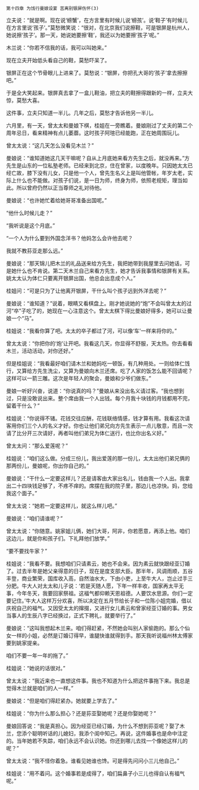     第十四章 为饯行曼娘设宴 苦离别银屏伤怀(3) 

   立夫说：“就是啊。现在说‘螃蟹’，在方言里有时候儿说‘螃孩’。说‘鞋子’有时候儿在方言里说‘孩子’。”莫愁微笑说：“很对，在北京我们说擦鞋，可是银屏是杭州人，她说擦‘孩子’。那一天，她说她要擦‘鞋’，我还以为她要擦‘孩子’呢。”

   木兰说：“你若不信我的话，我可以叫她来。”

   现在立夫开始低头看自己的鞋，莫愁吓呆了。

   银屏正在这个节骨眼儿上进来了。莫愁说：“银屏，你把孔大哥的‘孩子’拿去擦擦吧。”

   于是全大笑起来。银屏真去拿了一盒儿鞋油，把立夫的鞋擦得跟新的一样，立夫大惊，莫愁大喜。

   这件事，立夫只知道一半儿。几年之后，莫愁才告诉他另一半儿。

   六月里，有一天，曾太太和曼娘下棋，桂姐在一旁瞧着。曼娘刚过了丈夫的第二个周年忌日，看来精神有点儿萎蘼。这时孩子阿瑄已经能跑，正在她周围玩儿。

   曾太太说：“这几天怎么没看见木兰？”

   曼娘说：“谁知道她这几天干嘛呢？自从上月底她来看方先生之后，就没再来。”方先生是山东的一位私塾老师。已经来到北京，住在曾家，以度晚年。只因她太太已经亡故，膝下没有儿女，只是他一个人，曾先生名义上是叫他管帐，年岁太老，实际上什么也不能做。对孩子们说，是一日为师，终身为师，依照老规矩，理当如此。所以曾府仍然以正当尊师之礼对待他。

   曼娘说：“也许她忙着给她哥哥准备出国呢。”

   “他什么时候儿走？”

   “我听说是这个月底。”

   “一个人为什么要到外国念洋书？他妈怎么会许他去呢？

   我就不教荪亚走那么远。”

   曼娘说：“那天锦儿把木兰的礼品送来给方先生，我把她带到我屋里去问她话，可是她什么也不肯说。第二天木兰自己来看方先生，她才告诉我事情和银屏有关系。姚太太认为体仁只要离开银屏出国，他总会出息成个人。”

   桂姐问：“可是只为了让他离开银屏，干什么叫个孩子远到外洋去呢？”

   曼娘说：“谁知道？”说着，眼睛又看棋盘上。刚才她说她的“炮”不会叫曾太太的过河“卒”子吃了的，她现在一心注意这个。曾太太棋下得比曼娘好得多，她可以让曼娘一个“马”。

   桂姐说：“我看你算了吧。太太的卒子都过了河，可以像‘车’一样来将你的。”

   曾太太说：“你把你的‘炮’让开吧。我看这几天，你显得不舒服，天太热。你去看看木兰，活动活动，对你还好。”

   但是桂姐说：“我看最好咱们请木兰和她妈吃一顿饭，有几种用处。一则给体仁饯行，又算给方先生洗尘，又算为曼娘向木兰还席。吃了人家的饭怎么能不回请呢？这样可以一箭三雕。这次是年轻人的聚会，曼娘和少爷们做东。”

   曼娘一听好兴奋，说道：“你说真的吗？”曼娘从来没出名义请过客。“我也想到过，只是没敢说出来。整个席由我一个人出钱。每个月我十块钱的月钱都用不完，留着干什么？”

   桂姐说：“你说得不锗。花钱交往应酬，花钱联络情感，钱才算有用。我看这次请客用你们三个人的名义才好。你也让他们弟兄向方先生表示一点儿敬意，而且一次请了比分开三次请好，再者叫他们弟兄为体仁送行，也比你出名义好。”

   曾太太问：“那么爱莲呢？”

   桂姐说：“咱们这么做。分成三份儿，我出爱莲的那一份儿，太太出他们弟兄俩的那两份儿，曼娘呢，你出你自己的。”

   曼娘说：“干什么一定要这样儿？还是请客由大家出名儿，钱由我一个人出。我拿出二十四块钱足够了，不疼不痒的。席摆在我的院子里，那边儿也凉快。妈，您给我这个面子。”

   曾太太说：“她若一定要这样儿，就这么样儿吧。”

   曼娘说：“咱们请谁呢？”

   曾太太说：“你随意。姚家姐儿俩，她们大哥，阿非，你若愿意，再添上他。咱们这边儿，就是你和孩子们。下礼拜他们放学。”

   “要不要找牛家？”

   桂姐说：“我看不要。我想咱们只请素云，她也不会来。因为素云就快跟经亚订婚了。过去半年是她父亲得意的日子，现在是度支部大臣。那半年，风调雨顺，五谷丰登，商业繁荣，国库收入高，自然油水大，下由小吏，上至牛大人，岂止过手三分肥。牛大人对太太和儿子说：‘若是天随人愿，下年一样丰收，国家再太平无事，今年冬天，我要回家祭祖。这福气都仰赖天恩祖德。人要饮水思源。你们一定要记住。’牛大人这样万分欢喜，所以决定在五月节给长子和一位陈小姐完婚，借以庆祝自己的福气。又因受太太的撺掇，又进行女儿素云和曾家经亚订婚的事。男女当事人的生辰八字已经换过，正式下聘礼，就要举行了。”

   曼娘说：“这叫我想起木兰来。咱们得赶紧，不然她会叫别人家偷跑的。那么个仙女一样的小姐，必然是订婚订得早，谁腿快谁就得到手。那天我听说福州林太傅家要到姚家提亲。

   咱们不要一年一年的拖了。”

   桂姐说：“她说的话很对。”

   曾太太说：“我近来也一直想这件事。我也不知道为什么把这件事拖下来。我总是觉得木兰就是咱们的人一样。”

   曼娘说：“但是咱们得赶紧办。她就要上学去了。”

   桂姐说：“你为什么那么担心？还是荪亚娶她呢？还是你娶她呢？”

   曼娘回答说：“我是真担心。因为经亚已经订婚，为什么不想到荪亚呢？娶了木兰，您添个聪明听话的儿媳妇，我添个闺中知己。再说，这件婚事也是命中注定的。当年她若不失踪，咱们永远不会认识她。你还到哪儿去找一个像她这样儿的呢？”

   曾太太说：“我不怪你着急。谁看见她谁也馋。可是得先问问小三儿他自己。”

   桂姐说：“用不着问。这个婚事若是成得了，咱们扁鼻子小三儿也得自认有福气呢。”

